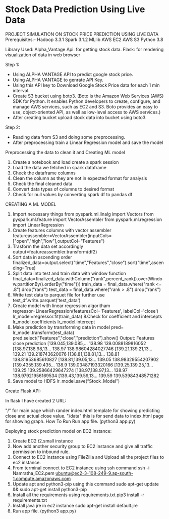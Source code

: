 # Stock Data Prediction Using Live Data
PROJECT SIMULATION ON STOCK PRICE PREDICTION USING LIVE DATA
Prerequisites:-
Hadoop 3.3.1
Spark 3.1.2
MLlib
AWS EC2
AWS S3
Python 3.8

Library Used:
Alpha_Vantage Api: for getting stock data.
Flask: for rendering visualization of data in web browser

Step 1:
* Using ALPHA VANTAGE API to predict google stock price.
* Using ALPHA VANTAGE to genrate API Key.
* Using this API key to Download Google Stock Price data for each 1 min interval.
* Create S3 bucket using boto3. (Boto is the Amazon Web Services (AWS) SDK for Python. It enables Python developers to create, configure, and manage AWS services, such as EC2 and S3. Boto provides an easy to use, object-oriented API, as well as low-level access to AWS services.)
* After creating bucket upload stock data into bucket using boto3.

Step 2:
* Reading data from S3 and doing some preprocessing.
* After preprocessing train a Linear Regression model and save the model

Preprocessing the data to clean it and Creating ML model
1. Create a notebook and load create a spark session
2. Load the data we fetched in spark dataframe
3. Check the dataframe columns
4. Clean the column as they are not in expected format for analysis
5. Check the final cleaned data
6. Convert data types of columns to desired format
7. Check for null values by converting spark df to pandas df

CREATING A ML MODEL
1. Import necessary things
from pyspark.ml.linalg import Vectors
from pyspark.ml.feature import VectorAssembler
from pyspark.ml.regression import LinearRegression
2. Create features columns with vector assembler
featureassembler=VectorAssembler(inputCols=["open","high","low"],outputCol="Features")
3. Trasform the data set accordingly
output=featureassembler.transform(df2)
4. Sort data in ascending order
finalized_data=output.select("time","Features","close").sort("time",ascending=True)
5. Split data into test and train data with window function
final_data=finalized_data.withColumn("rank",percent_rank().over(Window.partitionBy().orderBy("time")))
train_data = final_data.where("rank <= .8").drop("rank")
test_data = final_data.where("rank > .8").drop("rank")
6. Write test data to parquet file for further use
test_df.write.parquet('test_data')
7. Create model with linear regression algoritham
regressor=LinearRegression(featuresCol='Features', labelCol='close')
lr_model=regressor.fit(train_data)
8.Check for coefficient and intercepts
lr_model.coefficients
lr_model.intercept
9. Make prediction by transforming data in model
pred= lr_model.transform(test_data)
pred.select("Features","close","prediction").show()
Output:
Features	close	prediction
[139.045,139.085,...	138.98	139.0088189816052
[138.97,138.98,13...	138.97	138.98604284027746
[139.21,139.21,13...	139.21	139.218743620076
[138.81,138.81,13...	138.81	138.81953685610827
[138.81,139.05,13...	139.05	138.98329554207902
[139.4355,139.435...	138.9	139.03487193320166
[139.25,139.25,13...	139.25	139.25866429647274
[138.97,138.97,13...	138.97	138.97921956169534
[139.43,139.59,13...	139.59	139.53984348571282
10. Save model to HDFS
lr_model.save(“Stock_Model”)

Create Flask API:

In flask I have created 2 URL:

"/" for main page which rander index.html template for showing predicting close and actual close value.
"/data" this is for send data to index.html page for showing graph.
How To Run
Run app file. (python3 app.py)

Deploying stock prediction model on EC2 instance:

1. Create EC2 t2.small instance
2. Now add another security group to EC2 instance and give all traffic permission to inbound rule.
3. Connect to EC2 instance using FileZilla and Upload all the project files to ec2 instance.
4. From terminal connect to EC2 instance using ssh command
ssh -i Namratha_EC2.pem ubuntu@ec2-3-108-249-9.ap-south-1.compute.amazonaws.com
5. Update apt and python3-pip using this command
sudo apt-get update && sudo apt-get install python3-pip
6. Install all the requirements using requirements.txt
pip3 install -r requirements.txt
7. Install java jre in ec2 instance
sudo apt-get install default.jre
8. Run app file. (python3 app.py)

